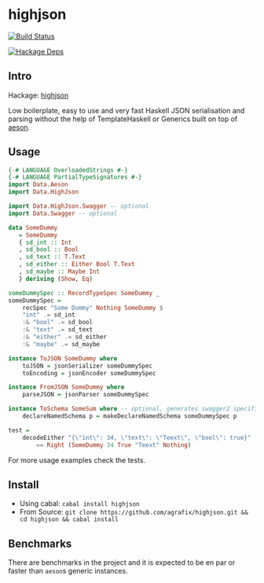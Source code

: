 highjson
=====

[![Build Status](https://travis-ci.org/agrafix/highjson.svg)](https://travis-ci.org/agrafix/highjson)

[![Hackage Deps](https://img.shields.io/hackage-deps/v/highjson.svg)](http://packdeps.haskellers.com/reverse/highjson)

## Intro

Hackage: [highjson](http://hackage.haskell.org/package/highjson)

Low boilerplate, easy to use and very fast Haskell JSON serialisation and
parsing without the help of TemplateHaskell or Generics built on top of [aeson](http://hackage.haskell.org/package/aeson).

## Usage

```haskell
{-# LANGUAGE OverloadedStrings #-}
{-# LANGUAGE PartialTypeSignatures #-}
import Data.Aeson
import Data.HighJson

import Data.HighJson.Swagger -- optional
import Data.Swagger -- optional

data SomeDummy
   = SomeDummy
   { sd_int :: Int
   , sd_bool :: Bool
   , sd_text :: T.Text
   , sd_either :: Either Bool T.Text
   , sd_maybe :: Maybe Int
   } deriving (Show, Eq)

someDummySpec :: RecordTypeSpec SomeDummy _
someDummySpec =
    recSpec "Some Dummy" Nothing SomeDummy $
    "int" .= sd_int
    :& "bool" .= sd_bool
    :& "text" .= sd_text
    :& "either" .= sd_either
    :& "maybe" .= sd_maybe

instance ToJSON SomeDummy where
    toJSON = jsonSerializer someDummySpec
    toEncoding = jsonEncoder someDummySpec

instance FromJSON SomeDummy where
    parseJSON = jsonParser someDummySpec

instance ToSchema SomeSum where -- optional, generates swagger2 specifications
    declareNamedSchema p = makeDeclareNamedSchema someDummySpec p

test =
    decodeEither "{\"int\": 34, \"text\": \"Teext\", \"bool\": true}"
        == Right (SomeDummy 34 True "Teext" Nothing)
```

For more usage examples check the tests.

## Install

* Using cabal: `cabal install highjson`
* From Source: `git clone https://github.com/agrafix/highjson.git && cd highjson && cabal install`

## Benchmarks

There are benchmarks in the project and it is expected to be en par or faster than `aeson`s generic instances.
